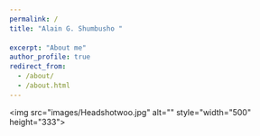 ```yaml
---
permalink: /
title: "Alain G. Shumbusho " 

excerpt: "About me"
author_profile: true
redirect_from: 
  - /about/
  - /about.html
---
```





<img src="images/Headshotwoo.jpg" alt="" style="width="500" height="333">
